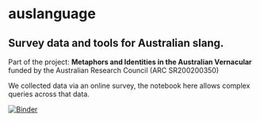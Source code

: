 # auslanguage
## Survey data and tools for Australian slang.

Part of the project: **Metaphors and Identities in the Australian Vernacular** funded by the Australian Research Council (ARC SR200200350)

We collected data via an online survey, the notebook here allows complex queries across that data.

[![Binder](https://mybinder.org/badge_logo.svg)](https://mybinder.org/v2/gh/smusgrav/auslanguage/main?labpath=SlangSurveyExplorer.ipynb)
